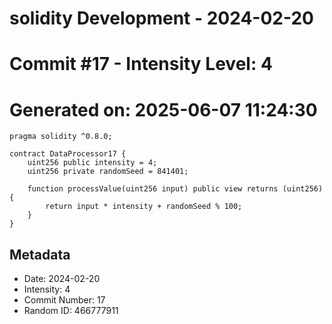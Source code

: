 ﻿# solidity Development - 2024-02-20
# Commit #17 - Intensity Level: 4
# Generated on: 2025-06-07 11:24:30
```solidity
pragma solidity ^0.8.0;

contract DataProcessor17 {
    uint256 public intensity = 4;
    uint256 private randomSeed = 841401;

    function processValue(uint256 input) public view returns (uint256) {
        return input * intensity + randomSeed % 100;
    }
}
```
## Metadata
- Date: 2024-02-20
- Intensity: 4
- Commit Number: 17
- Random ID: 466777911

